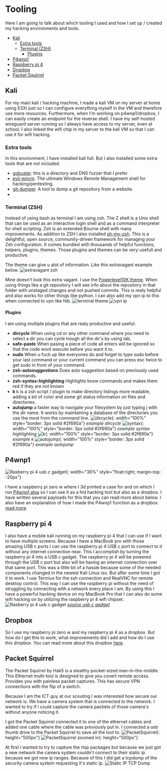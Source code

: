 # Tooling
Here I am going to talk about which tooling I used and how I set up / created my hacking environments and tools.

- [Kali](#kali)
  * [Extra tools](#extra-tools)
  * [Terminal (ZSH)](#terminal--zsh-)
    + [Plugins](#plugins)
- [P4wnp1](#p4wnp1)
- [Raspberry pi 4](#raspberry-pi-4)
- [Dropbox](#dropbox)
- [Packet Squirrel](#packet-squirrel)


## Kali
For my main kali / hacking machine, I made a kali VM on my server at home using ESXi just so I can configure everything myself in the VM and therefore use more resources. Furthermore, when I'm working on p4wnp1/dropbox, I can easily create an endpoint for the reverse shell. I have my self-hosted wireguard server running so I always have access to my server, even at school. I also linked the wifi chip in my server to the kali VM so that I can use it for wifi hacking.

### Extra tools
In this environment, I have installed kali full. But I also installed some extra tools that are not included.
- [gobuster](https://github.com/OJ/gobuster). this is a directory and DNS fuzzer that I prefer.
- [evil-winrm](https://github.com/Hackplayers/evil-winrm). The ultimate Windows Remote Management shell for hacking/pentesting.
- [git-dumper](https://github.com/arthaud/git-dumper). A tool to dump a git repository from a website.
- 

### Terminal (ZSH)
Instead of using bash as terminal I am using zsh.
The Z shell is a Unix shell that can be used as an interactive login shell and as a command interpreter for shell scripting. Zsh is an extended Bourne shell with many improvements.
As addition to ZSH I also installed [oh-my-zsh](https://ohmyz.sh/).
This is a delightful, open source, community-driven framework for managing your Zsh configuration. It comes bundled with thousands of helpful functions, helpers, plugins, themes.
Those plugins and themes can be very usefull and productive.

The theme can give u alot of information. Like this extravagant example below.
![extravagant zsh](images/extravagant.png)

Mine doesn't look this extra vagant. I use the [Powerlevel10K theme](https://github.com/romkatv/powerlevel10k). When using things like a git repository I will see info about the repository in that folder with unstaged changes and not pushed commits. This is realy helpful and also works for other things like python. I can also add my vpn ip to this when connected to vpn like htb.
![terminal theme](images/terminaltheme.png)
![vpn ip](images/vpnip.png)

#### Plugins
I am using multiple plugins that are realy productive and useful:
- **dircycle** When using cd or any other command where you need to select a dir you can cycle trough all the dir's by using tab.
- **safe-paste** When pasing a piece of code all enters will be ignored so that the code wont execute before you want it to.
- **sudo** When u fuck up like everyones do and forget to type sudo before your last command or your current command you can press esc twice to get sudo in front of your command.
- **zsh-autosuggestions** Does auto suggestion based on previously used commands.
- **zsh-syntax-highlighting** Highlights know commands and makes them red if they are not known
- **k** k is a zsh script / plugin to make directory listings more readable, adding a bit of color and some git status information on files and directories.
- **autojump** a faster way to navigate your filesystem by just typing j with the dir name. It works by maintaining a database of the directories you use the most from the command line.
![dircycle](images/dircycle.png){: width="100%" style="border: 3px solid #2f690a"}
*example dircycle*
![syntax](images/syntax.png){: width="100%" style="border: 3px solid #2f690a"}
*example syntax highlighting*
![k](images/k.png){: width="100%" style="border: 3px solid #2f690a"}
*example k*
![autojump](images/jump.png){: width="100%" style="border: 3px solid #2f690a"}
*example autojump*


## P4wnp1
![Rasberry pi 4 usb c gadget](images/p4wnp1case.png){: width="36%" style="float:right; margin-top: -20px"}

I have a raspberry pi zero w where I 3d printed a case for and on which I run [P4wnp1 aloa](https://github.com/RoganDawes/P4wnP1_aloa) so I can use it as a hid hacking tool but also as a dropbox. I have written several payloads for this that you can read more about below. I also have an explanation of how I made the P4wnp1 function as a dropbox.
[read more](p4wnp1)


## Raspberry pi 4
I also have a mobile kali running on my raspberry pi 4 that I can use if I want to have multiple screens.
Because I have a MacBook pro with those amazing USB c ports I can use the raspberry pi 4 USB c port to connect to it without any internet connection near.
This I accomplish by turning the raspberry pi 4 into a USB c gadget.
The raspberry pi 4 will be powered through the USB c port but also will be having an internet connection over that same port.
This was a little bit of a hassle because some of the needed components changed in the newest Kali Linux iso.
But after some time I got it to work.
I use Termius for the ssh connection and RealVNC for remote desktop control.
This way I can use the raspberry pi without the need of struggling by connecting with a network every place I am.
By using this I have a powerful hacking device on my MacBook Pro that I can also do some wifi hacking on by utilizing the raspberry pi 4 wifi chipset.
![Rasberry pi 4 usb c gadget](images/rpi4c.jpg)
[*source usb c gadget*](https://www.hardill.me.uk/wordpress/2019/11/02/pi4-usb-c-gadget/)

## Dropbox
So I use my raspberry pi zero w and my raspberry pi 4 as a dropbox.
But how do I get this to work, what improvements did I add and how do I use this dropbox.
You can read more about this dropbox [here](dropbox).

## Packet Squirrel
The Packet Squirrel by Hak5 is a stealthy pocket-sized man-in-the-middle. This Ethernet multi-tool is designed to give you covert remote access. Provides you with painless packet captures. This has secure VPN connections with the flip of a switch. 

Because I am the ICT guy at our scouting I was interested how secure our network is. We have a camera system that is connected to the network. I wanted to try if I could capture the camera packets of those camera's without anyone noticing it.

I got the Packet Squirrel connected it to one of the ethernet cables and added one cable where the cable was previously put in. I connected a usb thumb drive to the Packet Squirrel to save all the loot to.
![PacketSquirrel](images/packetsquirrel.jpg){: height="500px"}
![PacketSquirrel zoomed in](images/packetsquirrel2.jpg){: height="500px"}

At first I wanted to try to capture the rtsp packages but because we just got a new network the camera system couldn't connect to their static ip because we got now ip ranges.
Because of this I did get a tcpdump of the security camera system requesting it's static ip.
![Static IP TCP Dump](images/statictcpdump.png)